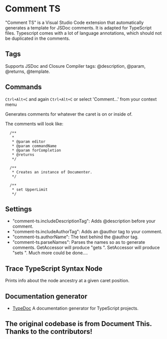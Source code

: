 # Comment TS
"Comment TS" is a Visual Studio Code extension that automatically generates a template for JSDoc comments. It is adapted for TypeScript files. Typescript comes with a lot of language annotations, which should not be duplicated in the comments.

## Tags
Supports JSDoc and Closure Compiler tags: @description, @param, @returns, @template.

## Commands
`Ctrl+Alt+C` and again `Ctrl+Alt+C`
or select 'Comment...' from your context menu

Generates comments for whatever the caret is on or inside of.

The comments will look like:
```
  /**
   *
   * @param editor
   * @param commandName
   * @param forCompletion
   * @returns
   */

  /**
   * Creates an instance of Documenter.
   */

  /**
   * set UpperLimit
   */
```
## Settings
* "comment-ts.includeDescriptionTag": Adds @description before your comment.
* "comment-ts.includeAuthorTag": Adds an @author tag to your comment.
* "comment-ts.authorName": The text behind the @author tag.
* "comment-ts.parseNames": Parses the names so as to generate comments. GetAccessor will produce "gets <name> ". SetAccessor will produce "sets <name> ". Much more could be done....

## Trace TypeScript Syntax Node
Prints info about the node ancestry at a given caret position.

## Documentation generator
* [TypeDoc](http://typedoc.org/guides/installation/)
A documentation generator for TypeScript projects.

## The original codebase is from Document This. Thanks to the contributors!
